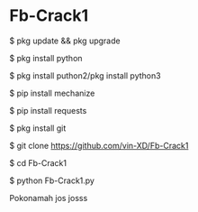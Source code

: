 # Fb-Crack1
$ pkg update && pkg upgrade

$ pkg install python

$ pkg install puthon2/pkg install python3

$ pip install mechanize

$ pip install requests

$ pkg install git

$ git clone https://github.com/vin-XD/Fb-Crack1

$ cd Fb-Crack1

$ python Fb-Crack1.py

Pokonamah jos josss 
